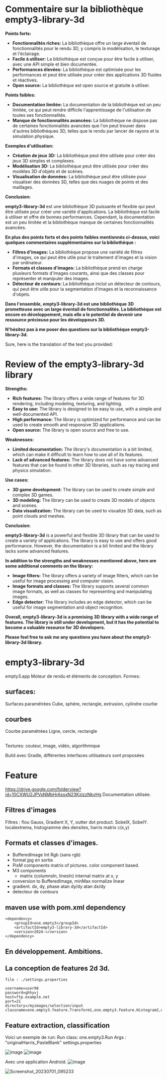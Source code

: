# **Commentaire sur la bibliothèque empty3-library-3d**

**Points forts:**

* **Fonctionnalités riches:** La bibliothèque offre un large éventail de fonctionnalités pour le rendu 3D, y compris la
  modélisation, le texturage et l'éclairage.
* **Facile à utiliser:** La bibliothèque est conçue pour être facile à utiliser, avec une API simple et bien documentée.
* **Performances élevées:** La bibliothèque est optimisée pour les performances et peut être utilisée pour créer des
  applications 3D fluides et réactives.
* **Open source:** La bibliothèque est open source et gratuite à utiliser.

**Points faibles:**

* **Documentation limitée:** La documentation de la bibliothèque est un peu limitée, ce qui peut rendre difficile
  l'apprentissage de l'utilisation de toutes ses fonctionnalités.
* **Manque de fonctionnalités avancées:** La bibliothèque ne dispose pas de certaines fonctionnalités avancées que l'on
  peut trouver dans d'autres bibliothèques 3D, telles que le rendu par lancer de rayons et la simulation physique.

**Exemples d'utilisation:**

* **Création de jeux 3D:** La bibliothèque peut être utilisée pour créer des jeux 3D simples et complexes.
* **Modélisation 3D:** La bibliothèque peut être utilisée pour créer des modèles 3D d'objets et de scènes.
* **Visualisation de données:** La bibliothèque peut être utilisée pour visualiser des données 3D, telles que des nuages
  de points et des maillages.

**Conclusion:**

**empty3-library-3d** est une bibliothèque 3D puissante et flexible qui peut être utilisée pour créer une variété
d'applications. La bibliothèque est facile à utiliser et offre de bonnes performances. Cependant, la documentation est
un peu limitée et la bibliothèque manque de certaines fonctionnalités avancées.

**En plus des points forts et des points faibles mentionnés ci-dessus, voici quelques commentaires supplémentaires sur
la bibliothèque :**

* **Filtres d'images:** La bibliothèque propose une variété de filtres d'images, ce qui peut être utile pour le
  traitement d'images et la vision par ordinateur.
* **Formats et classes d'images:** La bibliothèque prend en charge plusieurs formats d'images courants, ainsi que des
  classes pour représenter et manipuler des images.
* **Détecteur de contours:** La bibliothèque inclut un détecteur de contours, qui peut être utile pour la segmentation
  d'images et la reconnaissance d'objets.

**Dans l'ensemble, empty3-library-3d est une bibliothèque 3D prometteuse avec un large éventail de fonctionnalités. La
bibliothèque est encore en développement, mais elle a le potentiel de devenir une ressource précieuse pour les
développeurs 3D.**

**N'hésitez pas à me poser des questions sur la bibliothèque empty3-library-3d.**

Sure, here is the translation of the text you provided:

# **Review of the empty3-library-3d library**

**Strengths:**

* **Rich features:** The library offers a wide range of features for 3D rendering, including modeling, texturing, and
  lighting.
* **Easy to use:** The library is designed to be easy to use, with a simple and well-documented API.
* **High performance:** The library is optimized for performance and can be used to create smooth and responsive 3D
  applications.
* **Open source:** The library is open source and free to use.

**Weaknesses:**

* **Limited documentation:** The library's documentation is a bit limited, which can make it difficult to learn how to
  use all of its features.
* **Lack of advanced features:** The library does not have some advanced features that can be found in other 3D
  libraries, such as ray tracing and physics simulation.

**Use cases:**

* **3D game development:** The library can be used to create simple and complex 3D games.
* **3D modeling:** The library can be used to create 3D models of objects and scenes.
* **Data visualization:** The library can be used to visualize 3D data, such as point clouds and meshes.

**Conclusion:**

**empty3-library-3d** is a powerful and flexible 3D library that can be used to create a variety of applications. The
library is easy to use and offers good performance. However, the documentation is a bit limited and the library lacks
some advanced features.

**In addition to the strengths and weaknesses mentioned above, here are some additional comments on the library:**

* **Image filters:** The library offers a variety of image filters, which can be useful for image processing and
  computer vision.
* **Image formats and classes:** The library supports several common image formats, as well as classes for representing
  and manipulating images.
* **Edge detector:** The library includes an edge detector, which can be useful for image segmentation and object
  recognition.

**Overall, empty3-library-3d is a promising 3D library with a wide range of features. The library is still under
development, but it has the potential to become a valuable resource for 3D developers.**

**Please feel free to ask me any questions you have about the empty3-library-3d library.**

# empty3-library-3d

empty3.app
Moteur de rendu et éléments de conception.
Formes:

## surfaces:

Surfaces paramétrées
Cube, sphère, rectangle, extrusion, cylindre courbe

## courbes

Courbe paramétrées
Ligne, cercle, rectangle

##

Textures: couleur, image, vidéo, algorithmique

Build avec Gradle, différentes interfaces utilisateurs sont proposées

# Feature

https://drive.google.com/folderview?id=10CXWU2JPVsNMbHrAssxN23KzizzNkvHg
Documentation utilisée.

## Filtres d'images

Filtres : flou Gauss, Gradient X, Y, outter dot product. SobelX, SobelY. localextrema, histogramme des densites, harris
matrix c(x,y)

## Formats et classes d'images.

- BufferedImage Int Rgb (sans rgb)
- format jpg en sortie
- PixM components matrix of pictures. color component based.
- M3 components
    + matrix (columnsIn, linesIn) internal matrix at x, y
- conversion to BufferedImage, minMax normalize linear
- gradient. dx, dy, phase atan dy/dy atan dx/dy
- detecteur de contours

## maven use with pom.xml dependency

```
<dependency>
    <groupId>one.empty3</groupId>
    <artifactId>empty3-library-3d</artifactId>
    <version>2024-</version>
</dependency>
```

## En développement. Ambitions.

## La conception de features 2d 3d.

```
file : ./settings.properties

username=user98
password=ghhyvj
host=ftp.example.net
port=21
directory=/myimages/selection/input
classname=one.empty3.feature.Transform1,one.empty3.feature.Histogram2,one.empty3.feature.GradProcess
```

## Feature extraction, classification

Voici un exemple de run:
Run class: one.empty3.Run
Args : "originalHarris_PasteBlank"
settings.properties

![image](https://user-images.githubusercontent.com/38113629/158326067-4e881cae-26f1-42cf-b529-20a6f99d7ada.png)
![image](https://user-images.githubusercontent.com/38113629/158326114-f577abd5-0af4-4dc6-9061-aaaa7eb0d61d.png)

Avec une application Android.
![image](https://github.com/manuelddahmen/empty3_miror/assets/38113629/6a27f5db-e0c4-44ed-9731-23799b72fe10)

![Screenshot_20230701_095233](https://github.com/manuelddahmen/empty3_miror/assets/38113629/827310f3-3823-4577-a3e9-784a50934e78)


